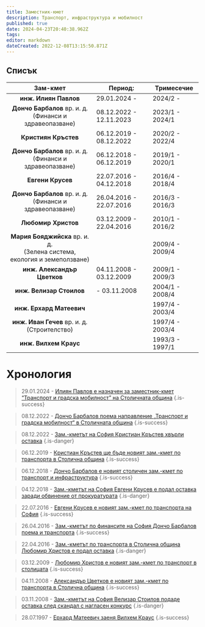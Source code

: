 ```yaml
---
title: Заместник-кмет
description: Транспорт, инфраструктура и мобилност
published: true
date: 2024-04-23T20:40:38.962Z
tags: 
editor: markdown
dateCreated: 2022-12-08T13:15:50.871Z
---
```


## Списък

| Зам-кмет  | Период:   | Тримесечие |
|:------------------:| --------- | --- |
| **инж. Илиян Павлов**  |  29.01.2024 -  | 2024/2  -  |
| **Дончо Барбалов** вр. и. д.  <br> (Финанси и здравеопазване) |  08.12.2022 - 12.11.2023  | 2023/1 - 2024/1   |
| **Кристиян Кръстев**|  06.12.2019 - 08.12.2022 | 2020/2 - 2022/4  |
| **Дончо Барбалов** вр. и. д.<br> (Финанси и здравеопазване) |  06.12.2018 - 06.12.2019 |2019/1 - 2020/1   |
| **Евгени Крусев**|  22.07.2016 - 04.12.2018 | 2016/4 - 2018/4  |
| **Дончо Барбалов** вр. и. д.<br> (Финанси и здравеопазване) |   26.04.2016 - 22.07.2016 | 2016/3 - 2016/3   |
| **Любомир Христов**|  03.12.2009 - 22.04.2016 | 2010/1 - 2016/2   |
| **Мария Бояджийска** вр. и. д.<br> (Зелена система, екология и земеползване)|   | 2009/4 - 2009/4  |
|**инж. Александър Цветков**| 04.11.2008 - 03.12.2009  |   2009/1 - 2009/3 |
| **инж. Велизар Стоилов**|   - 03.11.2008 | 2004/1 - 2008/4   |
| **инж. Ерхард Матеевич**|  | 1997/4 - 2003/4   |
| **инж. Иван Гечев** вр. и. д.<br> (Строителство)|  | 1997/4 - 2003/4   |
| **инж. Вилхем Краус**|   | 1993/3 - 1997/1  |



# Хронология

> 29.01.2024 - [Илиян Павлов е назначен за заместник-кмет “Транспорт и градска мобилност” на Столичната община](https://www.investor.bg/a/514-ikonomika-i-politika/365562-doncho-barbalov-poema-napravlenie-transport-i-gradska-mobilnost-v-stolichnata-obshtina)
{.is-success}


> 08.12.2022 - [Дончо Барбалов поема направление „Транспорт и градска мобилност“ в Столичната община](https://www.investor.bg/a/514-ikonomika-i-politika/365562-doncho-barbalov-poema-napravlenie-transport-i-gradska-mobilnost-v-stolichnata-obshtina)
{.is-success}


> 08.12.2022 - [Зам.-кметът на София Кристиан Кръстев хвърли оставка](https://offnews.bg/politika/zam-kmetat-na-sofia-kristian-krastev-hvarli-ostavka-791167.html)
{.is-danger}

 
> 06.12.2019 - [Кристиан Кръстев ще бъде новият зам.-кмет по транспорта в Столична община](https://www.tvevropa.com/2019/12/kristian-krastev-e-noviyat-zam-kmet-po-transport-i-transportna-infrastruktura-v-stolichna-obshtina/)
{.is-success}

 
> 06.12.2018 - [Дончо Барбалов е новият столичен зам.-кмет по транспорт и инфраструктура](https://www.capital.bg/kakvo_stava/2018/12/06/3357284_doncho_barbalov_e_noviiat_zam-kmet_po_stroitelstvoto_i/)
{.is-success}


> 04.12.2018 - [Зам.-кметът на София Евгени Крусев е подал оставка заради обвинение от прокуратурата](https://www.capital.bg/kakvo_stava/2016/07/22/2799707_27-godishniiat_evgeni_krusev_e_noviiat_zamestnik-kmet/)
{.is-danger}


> 22.07.2016 - [Евгени Крусев е новият зам.-кмет по транспорта на София](https://www.capital.bg/kakvo_stava/2016/07/22/2799707_27-godishniiat_evgeni_krusev_e_noviiat_zamestnik-kmet/)
{.is-success}


> 26.04.2016 - [Зам.-кметът по финансите на София Дончо Барбалов поема и транспорта](https://inews.bg/%D0%91%D1%8A%D0%BB%D0%B3%D0%B0%D1%80%D0%B8%D1%8F/%D0%97%D0%B0%D0%BC-%D0%BA%D0%BC%D0%B5%D1%82%D1%8A%D1%82-%D0%BF%D0%BE-%D1%84%D0%B8%D0%BD%D0%B0%D0%BD%D1%81%D0%B8%D1%82%D0%B5-%D0%BD%D0%B0-%D0%A1%D0%BE%D1%84%D0%B8%D1%8F-%D0%BF%D0%BE%D0%B5%D0%BC%D0%B0-%D0%B8-%D1%82%D1%80%D0%B0%D0%BD%D1%81%D0%BF%D0%BE%D1%80%D1%82%D0%B0_l.a_c.327_i.509462.html)
{.is-success}


> 22.04.2016 - [Зам.-кметът по транспорта в Столична община Любомир Христов е подал оставка](https://www.capital.bg/kakvo_stava/2016/04/22/2747692_premierut_e_poiskal_ostavkata_na_stolichniia/)
{.is-danger}


> 03.12.2009 - [Любомир Христов е новият зам.-кмет по транспорт в столицата](http://www.elektrotransportsf.com/index.php?option=com_content&view=article&id=245%3A2009-12-04-06-40-56&catid=29%3Anewsarchive2009&Itemid=66&lang=bg)
{.is-success}

> 04.11.2008 - [Александър Цветков е новият зам.-кмет по транспорта в Столична община](https://www.dnevnik.bg/bulgaria/2008/11/04/576117_aleksandur_cvetkov_e_noviiat_zam-kmet_po_transporta_v/)
{.is-success}


> 03.11.2008 - [Зам.-кметът на София Велизар Стоилов подаде оставка след скандал с нагласен конкурс](https://www.capital.bg/vestnikut/kapital_prim/2008/11/03/575819_zam-kmetut_na_sofiia_velizar_stoilov_podade_ostavka/)
{.is-danger}


> 28.07.1997 - [Ерхард Матеевич заеня Вилхем Краус]()
{.is-success}




